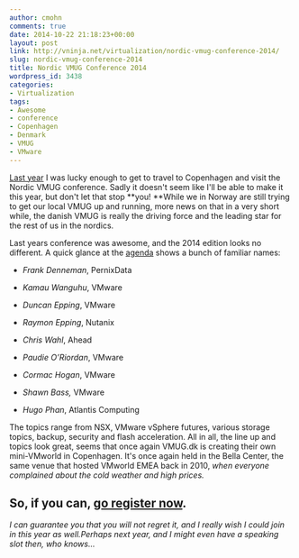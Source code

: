 ```yaml
---
author: cmohn
comments: true
date: 2014-10-22 21:18:23+00:00
layout: post
link: http://vninja.net/virtualization/nordic-vmug-conference-2014/
slug: nordic-vmug-conference-2014
title: Nordic VMUG Conference 2014
wordpress_id: 3438
categories:
- Virtualization
tags:
- Awesome
- conference
- Copenhagen
- Denmark
- VMUG
- VMware
---
```


[Last year](http://vninja.net/vmware-2/nordic-vmug-conference-thoughts/) I was lucky enough to get to travel to Copenhagen and visit the Nordic VMUG conference. Sadly it doesn't seem like I'll be able to make it this year, but don't let that stop **you! **While we in Norway are still trying to get our local VMUG up and running, more news on that in a very short while, the danish VMUG is really the driving force and the leading star for the rest of us in the nordics.

Last years conference was awesome, and the 2014 edition looks no different. A quick glance at the [agenda](http://www.vmug.com/p/cm/ld/fid=5244) shows a bunch of familiar names:




    
  * _Frank Denneman_, PernixData

    
  * _Kamau Wanguhu_, VMware

    
  * _Duncan Epping_, VMware

    
  * _Raymon Epping_, Nutanix

    
  * _Chris Wahl_, Ahead

    
  * _Paudie O’Riordan_, VMware

    
  * _Cormac Hogan_, VMware

    
  * _Shawn Bass,_ VMware

    
  * _Hugo Phan_, Atlantis Computing



The topics range from NSX, VMware vSphere futures, various storage topics, backup, security and flash acceleration. All in all, the line up and topics look great, seems that once again VMUG.dk is creating their own mini-VMworld in Copenhagen. It's once again held in the Bella Center, the same venue that hosted VMworld EMEA back in 2010, _when everyone complained about the cold weather and high prices._



## So, if you can, [go register now](http://www.vmug.com/p/cm/ld/fid=5239).



_I can guarantee you that you will not regret it, and I really wish I could join in this year as well.Perhaps next year, and I might even have a speaking slot then, who knows..._




